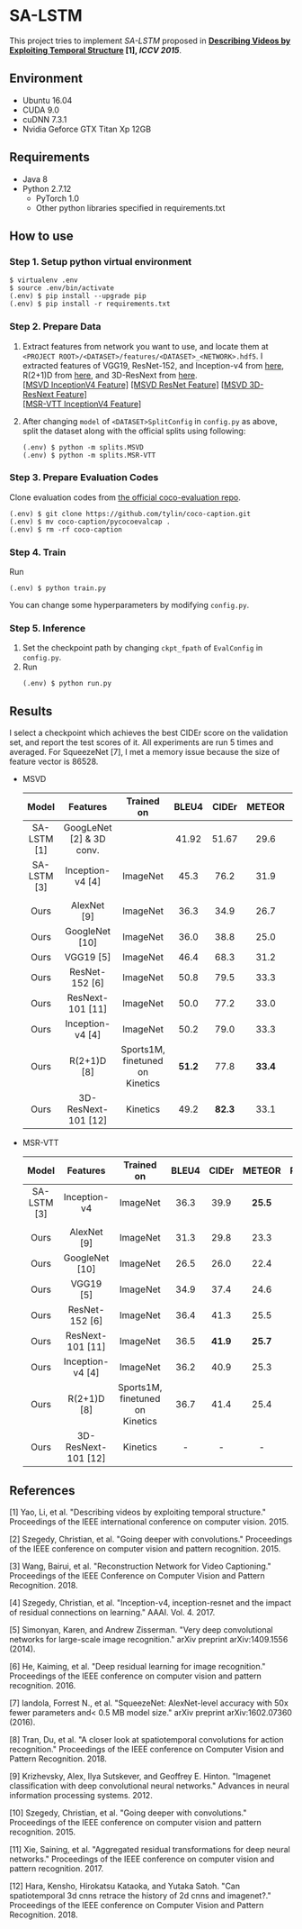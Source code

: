 # SA-LSTM

This project tries to implement *SA-LSTM* proposed in **[Describing Videos by Exploiting Temporal Structure](https://www.cv-foundation.org/openaccess/content_iccv_2015/papers/Yao_Describing_Videos_by_ICCV_2015_paper.pdf) [1], *ICCV 2015***.



## Environment

* Ubuntu 16.04
* CUDA 9.0
* cuDNN 7.3.1
* Nvidia Geforce GTX Titan Xp 12GB


## Requirements

* Java 8
* Python 2.7.12
  * PyTorch 1.0
  * Other python libraries specified in requirements.txt



## How to use

### Step 1. Setup python virtual environment

```
$ virtualenv .env
$ source .env/bin/activate
(.env) $ pip install --upgrade pip
(.env) $ pip install -r requirements.txt
```


### Step 2. Prepare Data

1. Extract features from network you want to use, and locate them at `<PROJECT ROOT>/<DATASET>/features/<DATASET>_<NETWORK>.hdf5`. I extracted features of VGG19, ResNet-152, and Inception-v4 from [here](https://github.com/hobincar/pytorch-video-feature-extractor), R(2+1)D from [here](https://github.com/facebookresearch/VMZ), and 3D-ResNext from [here](https://github.com/kenshohara/video-classification-3d-cnn-pytorch). <br/>
   [[MSVD InceptionV4 Feature]](https://drive.google.com/open?id=18aZ8AdFeJ8h2wPR3YMnZNHnw7ebtfGih)
   [[MSVD ResNet Feature]](https://drive.google.com/open?id=1efQ2aBRhDuLz2SVZjVcMBwZq5f_ZKtLI)
   [[MSVD 3D-ResNext Feature]](https://drive.google.com/open?id=1XvJf-5yyOv-DicNqp-Z9nM9EHwZ3KB5E)<br/>
   [[MSR-VTT InceptionV4 Feature]](https://drive.google.com/open?id=1pFh4u-KwSnCFRl6UJgg7yeaLo2GbxkVT)

2. After changing `model` of `<DATASET>SplitConfig` in `config.py` as above, split the dataset along with the official splits using following:

   ```
   (.env) $ python -m splits.MSVD
   (.env) $ python -m splits.MSR-VTT
   ```


### Step 3. Prepare Evaluation Codes

Clone evaluation codes from [the official coco-evaluation repo](https://github.com/tylin/coco-caption).

   ```
   (.env) $ git clone https://github.com/tylin/coco-caption.git
   (.env) $ mv coco-caption/pycocoevalcap .
   (.env) $ rm -rf coco-caption
   ```


### Step 4. Train

Run
   ```
   (.env) $ python train.py
   ```

You can change some hyperparameters by modifying `config.py`.


### Step 5. Inference

1. Set the checkpoint path by changing `ckpt_fpath` of `EvalConfig` in `config.py`.
2. Run
   ```
   (.env) $ python run.py
   ```


## Results

I select a checkpoint which achieves the best CIDEr score on the validation set, and report the test scores of it. All experiments are run 5 times and averaged. For SqueezeNet [7], I met a memory issue because the size of feature vector is 86528.

* MSVD

  | Model | Features | Trained on | BLEU4 | CIDEr | METEOR | ROUGE_L |
  | :---: | :---: | :---: | :---: | :---: | :---: | :---: |
  | SA-LSTM [1] | GoogLeNet [2] & 3D conv. | | 41.92 | 51.67 | 29.6 | - |
  | SA-LSTM [3] | Inception-v4 [4] | ImageNet | 45.3 | 76.2 | 31.9 | 64.2 |
  |  |  |  |  |  |
  | Ours | AlexNet [9] | ImageNet | 36.3 |	34.9 |	26.7 |	63.4 |
  | Ours | GoogleNet [10] | ImageNet | 36.0 |	38.8 |	25.0 |	57.1 |
  | Ours | VGG19 [5] | ImageNet | 46.4	| 68.3 |	31.2 |	67.4 |
  | Ours | ResNet-152 [6] | ImageNet | 50.8	| 79.5 |	33.3 |	69.8 |
  | Ours | ResNext-101 [11] | ImageNet | 50.0 |	77.2 |	33.0 |	63.4 |
  | Ours | Inception-v4 [4] | ImageNet | 50.2	| 79.0 |	33.3 |	69.7 |
  | Ours | R(2+1)D [8] | Sports1M, finetuned on Kinetics | **51.2**	| 77.8 |	**33.4** |	**70.1** |
  | Ours | 3D-ResNext-101 [12] | Kinetics | 49.2	| **82.3** |	33.1 |	70.0 |


* MSR-VTT

  | Model | Features | Trained on | BLEU4 | CIDEr | METEOR | ROUGE_L |
  | :---: | :---: | :---: | :---: | :---: | :---: | :---: |
  | SA-LSTM [3] | Inception-v4 | ImageNet | 36.3 | 39.9 | **25.5** | **58.3** |
  |  |  |  |  |  |
  | Ours | AlexNet [9] | ImageNet | 31.3 |	29.8 |	23.3 |	54.5 |
  | Ours | GoogleNet [10] | ImageNet | 26.5 |	26.0 |	22.4 |	58.4 |
  | Ours | VGG19 [5] | ImageNet | 34.9	| 37.4 |	24.6 |	56.3 |
  | Ours | ResNet-152 [6] | ImageNet | 36.4 |	41.3 |	25.5 |	57.6 |
  | Ours | ResNext-101 [11] | ImageNet | 36.5 |	**41.9** |	**25.7** |	57.8 |
  | Ours | Inception-v4 [4] | ImageNet | 36.2	| 40.9 |	25.3 |	57.3 |
  | Ours | R(2+1)D [8] | Sports1M, finetuned on Kinetics | 36.7 |	41.4 |	25.4 |	57.7 |
  | Ours | 3D-ResNext-101 [12] | Kinetics | -	| - |	- |	- |


## References

[1] Yao, Li, et al. "Describing videos by exploiting temporal structure." Proceedings of the IEEE international conference on computer vision. 2015.

[2] Szegedy, Christian, et al. "Going deeper with convolutions." Proceedings of the IEEE conference on computer vision and pattern recognition. 2015.

[3] Wang, Bairui, et al. "Reconstruction Network for Video Captioning." Proceedings of the IEEE Conference on Computer Vision and Pattern Recognition. 2018.

[4] Szegedy, Christian, et al. "Inception-v4, inception-resnet and the impact of residual connections on learning." AAAI. Vol. 4. 2017.

[5] Simonyan, Karen, and Andrew Zisserman. "Very deep convolutional networks for large-scale image recognition." arXiv preprint arXiv:1409.1556 (2014).

[6] He, Kaiming, et al. "Deep residual learning for image recognition." Proceedings of the IEEE conference on computer vision and pattern recognition. 2016.

[7] Iandola, Forrest N., et al. "SqueezeNet: AlexNet-level accuracy with 50x fewer parameters and< 0.5 MB model size." arXiv preprint arXiv:1602.07360 (2016).

[8] Tran, Du, et al. "A closer look at spatiotemporal convolutions for action recognition." Proceedings of the IEEE conference on Computer Vision and Pattern Recognition. 2018.

[9] Krizhevsky, Alex, Ilya Sutskever, and Geoffrey E. Hinton. "Imagenet classification with deep convolutional neural networks." Advances in neural information processing systems. 2012.

[10] Szegedy, Christian, et al. "Going deeper with convolutions." Proceedings of the IEEE conference on computer vision and pattern recognition. 2015.

[11] Xie, Saining, et al. "Aggregated residual transformations for deep neural networks." Proceedings of the IEEE conference on computer vision and pattern recognition. 2017.

[12] Hara, Kensho, Hirokatsu Kataoka, and Yutaka Satoh. "Can spatiotemporal 3d cnns retrace the history of 2d cnns and imagenet?." Proceedings of the IEEE conference on Computer Vision and Pattern Recognition. 2018.
